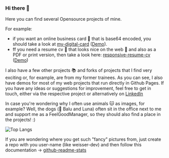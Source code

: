 ### Hi there 👋

Here you can find several Opensource projects of mine. 

For example:
- if you want an online business card 📰 that is base64 encoded, you should take a look at [my-digital-card](https://github.com/weisser-dev/my-digital-card) ([Demo](https://weisser-dev.github.io/my-digital-card/)).
- ff you need a resume cv 📄 that looks nice on the web 📱 and also as a PDF or print version, then take a look here:  [responsive-resume-cv](https://github.com/weisser-dev/responsive-resume-cv-react) ([Demo](https://weisser-dev.github.io/responsive-resume-cv-react/))

I also have a few other projects 📚 and forks of projects that I find very exciting or, for example, are from my former trainees.
As you can see, I also have demos for most of my web projects that run directly in Github Pages. If you have any ideas or suggestions for improvement, feel free to get in touch, either via the respective project or alternatively on [LinkedIn](https://www.linkedin.com/in/erik-weisser/)

In case you're wondering why I often use animals 🐱 as images, for example? Well, the dogs (🐶 Balu and Luna) often sit in the office next to me and support me as a FeelGoodManager, so they should also find a place in the projects! :) 

![Top Langs](https://github-readme-stats.vercel.app/api/top-langs/?username=anuraghazra&layout=compact&theme=dracula)

If you are wondering where you get such "fancy" pictures from, just create a repo with you user-name (like weisser-dev) and then follow this documentation -> [github-readme-stats](https://github.com/anuraghazra/github-readme-stats#themes)

<!--
**weisser-dev/weisser-dev** is a ✨ _special_ ✨ repository because its `README.md` (this file) appears on your GitHub profile.

Here are some ideas to get you started:

- 🔭 I’m currently working on ...
- 🌱 I’m currently learning ...
- 👯 I’m looking to collaborate on ...
- 🤔 I’m looking for help with ...
- 💬 Ask me about ...
- 📫 How to reach me: ...
- 😄 Pronouns: ...
- ⚡ Fun fact: ...
-->
